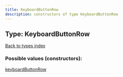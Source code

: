 ```yaml
---
title: KeyboardButtonRow
description: constructors of type KeyboardButtonRow
---
```

## Type: KeyboardButtonRow  
[Back to types index](index.md)



### Possible values (constructors):

[keyboardButtonRow](../constructors/keyboardButtonRow.md)  

